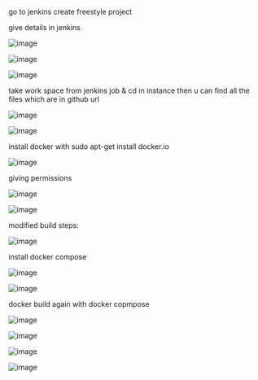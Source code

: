 
go to jenkins create freestyle project 

give details in jenkins

![image](https://user-images.githubusercontent.com/85178565/232262870-393b1603-53c0-4b7f-abe0-5cf741594b71.png)

![image](https://user-images.githubusercontent.com/85178565/232262984-6c756409-735b-46aa-9c73-830144ea1974.png)


![image](https://user-images.githubusercontent.com/85178565/232263150-4421c6ab-19a7-4389-8257-15e554f55ea1.png)

take work space from jenkins job & cd in instance then u can find all the files which are in github url

![image](https://user-images.githubusercontent.com/85178565/232263337-9631e0e1-9b75-4615-89ca-3a00ac254766.png)



![image](https://user-images.githubusercontent.com/85178565/232263538-8c5eff1b-eb39-44d7-90ab-0951186f05d5.png)


install docker with sudo apt-get install docker.io

![image](https://user-images.githubusercontent.com/85178565/232263752-3b6a61fb-f989-4fb3-9ee0-5270d9bdcabd.png)


giving permissions

![image](https://user-images.githubusercontent.com/85178565/232263849-0b2d9265-174a-4f09-a99a-8cc3b96f2f3b.png)

![image](https://user-images.githubusercontent.com/85178565/232264084-93df9eef-7449-4754-b980-8204e252eb35.png)


modified build steps:

![image](https://user-images.githubusercontent.com/85178565/232264176-09d11642-52e7-48ec-ba65-d4281c80872a.png)

install docker compose

![image](https://user-images.githubusercontent.com/85178565/232265405-7f682df5-0b53-4e80-b65e-b2ad70590ecc.png)


![image](https://user-images.githubusercontent.com/85178565/232266540-65a5c424-44c7-4083-b266-a63015ce9c0d.png)


docker build again with docker copmpose

![image](https://user-images.githubusercontent.com/85178565/232266716-ba6ba074-e1e2-43b1-81c6-93feeb56667d.png)


![image](https://github.com/imtiaz04/Jenkins_CICDwithGithub/assets/85178565/039e4bb3-164d-4ce4-aea0-afb4fe9c3dd0)

![image](https://github.com/imtiaz04/Jenkins_CICDwithGithub/assets/85178565/c5135577-fb39-4598-bdc9-0571dca96916)


![image](https://github.com/imtiaz04/Jenkins_CICDwithGithub/assets/85178565/27a1dc92-b97f-4722-9502-a953747af252)





